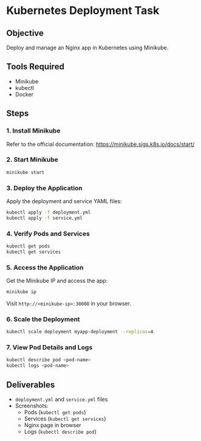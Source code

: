 # Kubernetes Deployment Task

## Objective
Deploy and manage an Nginx app in Kubernetes using Minikube.

## Tools Required
- Minikube
- kubectl
- Docker

## Steps

### 1. Install Minikube
Refer to the official documentation: https://minikube.sigs.k8s.io/docs/start/

### 2. Start Minikube
```bash
minikube start
```

### 3. Deploy the Application
Apply the deployment and service YAML files:
```bash
kubectl apply -f deployment.yml
kubectl apply -f service.yml
```

### 4. Verify Pods and Services
```bash
kubectl get pods
kubectl get services
```

### 5. Access the Application
Get the Minikube IP and access the app:
```bash
minikube ip
```
Visit `http://<minikube-ip>:30008` in your browser.

### 6. Scale the Deployment
```bash
kubectl scale deployment myapp-deployment --replicas=4
```

### 7. View Pod Details and Logs
```bash
kubectl describe pod <pod-name>
kubectl logs <pod-name>
```

## Deliverables
- `deployment.yml` and `service.yml` files
- Screenshots:
  - Pods (`kubectl get pods`)
  - Services (`kubectl get services`)
  - Nginx page in browser
  - Logs (`kubectl describe pod`)
